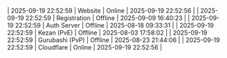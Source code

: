 | 2025-09-19 22:52:59 | Website | Online | 2025-09-19 22:52:56 |
| 2025-09-19 22:52:59 | Registration | Offline | 2025-09-09 16:40:23 |
| 2025-09-19 22:52:59 | Auth Server | Offline | 2025-08-18 09:33:31 |
| 2025-09-19 22:52:59 | Kezan (PvE) | Offline | 2025-08-03 17:58:02 |
| 2025-09-19 22:52:59 | Gurubashi (PvP) | Offline | 2025-08-23 21:44:06 |
| 2025-09-19 22:52:59 | Cloudflare | Online | 2025-09-19 22:52:56 |
